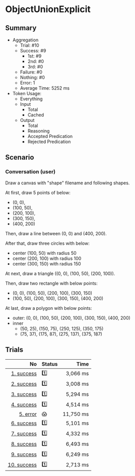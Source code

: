 # ObjectUnionExplicit
## Summary
  - Aggregation
    - Trial: #10
    - Success: #9
      - 1st: #9
      - 2nd: #0
      - 3rd: #0
    - Failure: #0
    - Nothing: #0
    - Error: 1
    - Average Time: 5252 ms
  - Token Usage:
    - Everything
    - Input
      - Total
      - Cached
    - Output
      - Total
      - Reasoning
      - Accepted Predication
      - Rejected Predication

## Scenario
### Conversation (user)
Draw a canvas with "shape" filename and following shapes.

At first, draw 5 points of below:

  - (0, 0),
  - (100, 50),
  - (200, 100),
  - (300, 150),
  - (400, 200)

Then, draw a line between (0, 0) and (400, 200).

After that, draw three circles with below:

  - center (100, 50) with radius 50
  - center (200, 100) with radius 100
  - center (300, 150) with radius 150

At next, draw a triangle ((0, 0), (100, 50), (200, 100)).

Then, draw two rectangle with below points:

  - (0, 0), (100, 50), (200, 100), (300, 150)
  - (100, 50), (200, 100), (300, 150), (400, 200)

At last, draw a polygon with below points:

  - outer: (0, 0), (100, 50), (200, 100), (300, 150), (400, 200)
  - inner
    - (50, 25), (150, 75), (250, 125), (350, 175)
    - (75, 37), (175, 87), (275, 137), (375, 187)

## Trials
No | Status | Time
---:|:-------|------:
[1. success](./trials/1.success.json) | 1️⃣ | 3,066 ms
[2. success](./trials/2.success.json) | 1️⃣ | 3,008 ms
[3. success](./trials/3.success.json) | 1️⃣ | 5,294 ms
[4. success](./trials/4.success.json) | 1️⃣ | 4,514 ms
[5. error](./trials/5.error.json) | 😱 | 11,750 ms
[6. success](./trials/6.success.json) | 1️⃣ | 5,101 ms
[7. success](./trials/7.success.json) | 1️⃣ | 4,332 ms
[8. success](./trials/8.success.json) | 1️⃣ | 6,493 ms
[9. success](./trials/9.success.json) | 1️⃣ | 6,249 ms
[10. success](./trials/10.success.json) | 1️⃣ | 2,713 ms